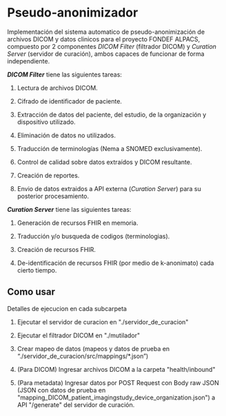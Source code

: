 # Pseudo-anonimizador
Implementación del sistema automatico de pseudo-anonimización de archivos DICOM y datos clinicos para el proyecto FONDEF ALPACS, compuesto por 2 componentes *DICOM Filter* (filtrador DICOM) y *Curation Server* (servidor de curación), ambos capaces de funcionar de forma independiente.

***DICOM Filter*** tiene las siguientes tareas:
1. Lectura de archivos DICOM.

2. Cifrado de identificador de paciente.

3. Extracción de datos del paciente, del estudio, de la organización y dispositivo utilizado.

4. Eliminación de datos no utilizados.

5. Traducción de terminologías (Nema a SNOMED exclusivamente).

6. Control de calidad sobre datos extraídos y DICOM resultante.

7. Creación de reportes.

8. Envio de datos extraidos a API externa (*Curation Server*) para su posterior procesamiento.

***Curation Server*** tiene las siguientes tareas:

1. Generación de recursos FHIR en memoria.

2. Traducción y/o busqueda de codigos (terminologias).

3. Creación de recursos FHIR.

4. De-identificación de recursos FHIR (por medio de k-anonimato) cada cierto tiempo.

## Como usar

Detalles de ejecucion en cada subcarpeta

1. Ejecutar el servidor de curacion en "./servidor_de_curacion"

2. Ejecutar el filtrador DICOM en "./mutilador"

3. Crear mapeo de datos (mapeos y datos de prueba en “./servidor_de_curacion/src/mappings/*.json”)

4. (Para DICOM) Ingresar archivos DICOM a la carpeta "health/inbound"

5. (Para metadata) Ingresar datos por POST Request con Body raw JSON (JSON con datos de prueba en "mapping_DICOM_patient_imagingstudy_device_organization.json") a API "/generate" del servidor de curación.
